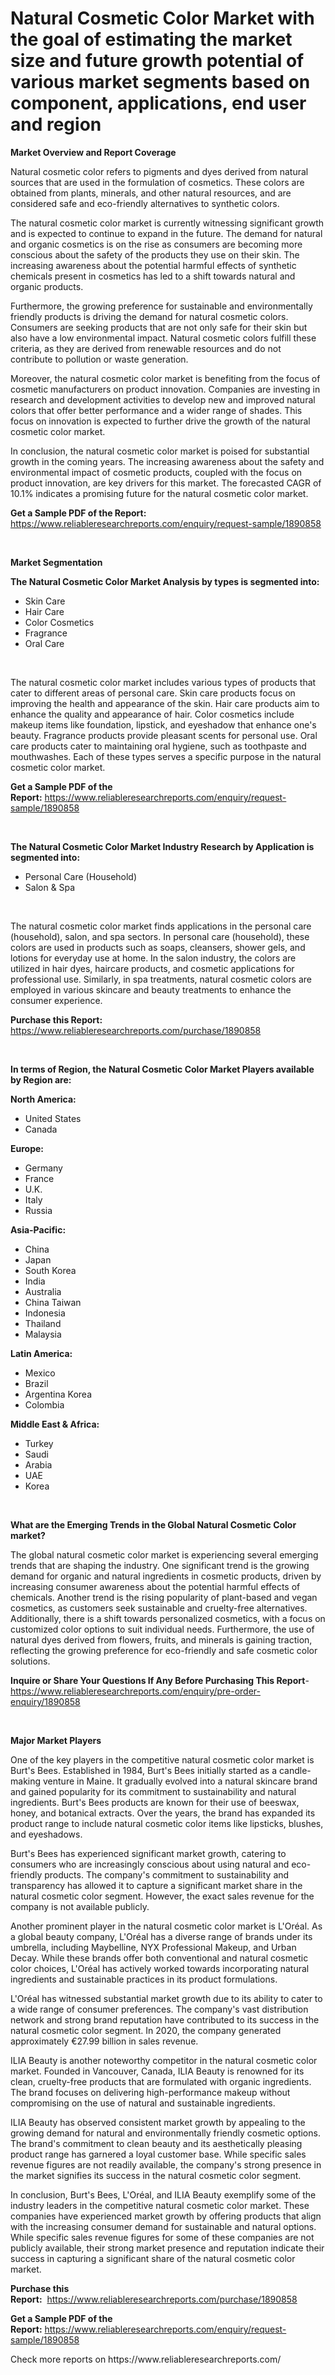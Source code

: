 <p><h1>Natural Cosmetic Color Market with the goal of estimating the market size and future growth potential of various market segments based on component, applications, end user and region</h1></p><p><strong>Market Overview and Report Coverage</strong></p>
<p><p>Natural cosmetic color refers to pigments and dyes derived from natural sources that are used in the formulation of cosmetics. These colors are obtained from plants, minerals, and other natural resources, and are considered safe and eco-friendly alternatives to synthetic colors.</p><p>The natural cosmetic color market is currently witnessing significant growth and is expected to continue to expand in the future. The demand for natural and organic cosmetics is on the rise as consumers are becoming more conscious about the safety of the products they use on their skin. The increasing awareness about the potential harmful effects of synthetic chemicals present in cosmetics has led to a shift towards natural and organic products.</p><p>Furthermore, the growing preference for sustainable and environmentally friendly products is driving the demand for natural cosmetic colors. Consumers are seeking products that are not only safe for their skin but also have a low environmental impact. Natural cosmetic colors fulfill these criteria, as they are derived from renewable resources and do not contribute to pollution or waste generation.</p><p>Moreover, the natural cosmetic color market is benefiting from the focus of cosmetic manufacturers on product innovation. Companies are investing in research and development activities to develop new and improved natural colors that offer better performance and a wider range of shades. This focus on innovation is expected to further drive the growth of the natural cosmetic color market.</p><p>In conclusion, the natural cosmetic color market is poised for substantial growth in the coming years. The increasing awareness about the safety and environmental impact of cosmetic products, coupled with the focus on product innovation, are key drivers for this market. The forecasted CAGR of 10.1% indicates a promising future for the natural cosmetic color market.</p></p>
<p><strong>Get a Sample PDF of the Report:</strong> <a href="https://www.reliableresearchreports.com/enquiry/request-sample/1890858">https://www.reliableresearchreports.com/enquiry/request-sample/1890858</a></p>
<p>&nbsp;</p>
<p><strong>Market Segmentation</strong></p>
<p><strong>The Natural Cosmetic Color Market Analysis by types is segmented into:</strong></p>
<p><ul><li>Skin Care</li><li>Hair Care</li><li>Color Cosmetics</li><li>Fragrance</li><li>Oral Care</li></ul></p>
<p>&nbsp;</p>
<p><p>The natural cosmetic color market includes various types of products that cater to different areas of personal care. Skin care products focus on improving the health and appearance of the skin. Hair care products aim to enhance the quality and appearance of hair. Color cosmetics include makeup items like foundation, lipstick, and eyeshadow that enhance one's beauty. Fragrance products provide pleasant scents for personal use. Oral care products cater to maintaining oral hygiene, such as toothpaste and mouthwashes. Each of these types serves a specific purpose in the natural cosmetic color market.</p></p>
<p><strong>Get a Sample PDF of the Report:</strong>&nbsp;<a href="https://www.reliableresearchreports.com/enquiry/request-sample/1890858">https://www.reliableresearchreports.com/enquiry/request-sample/1890858</a></p>
<p>&nbsp;</p>
<p><strong>The Natural Cosmetic Color Market Industry Research by Application is segmented into:</strong></p>
<p><ul><li>Personal Care (Household)</li><li>Salon & Spa</li></ul></p>
<p>&nbsp;</p>
<p><p>The natural cosmetic color market finds applications in the personal care (household), salon, and spa sectors. In personal care (household), these colors are used in products such as soaps, cleansers, shower gels, and lotions for everyday use at home. In the salon industry, the colors are utilized in hair dyes, haircare products, and cosmetic applications for professional use. Similarly, in spa treatments, natural cosmetic colors are employed in various skincare and beauty treatments to enhance the consumer experience.</p></p>
<p><strong>Purchase this Report:</strong>&nbsp; <a href="https://www.reliableresearchreports.com/purchase/1890858">https://www.reliableresearchreports.com/purchase/1890858</a></p>
<p>&nbsp;</p>
<p><strong>In terms of Region, the Natural Cosmetic Color Market Players available by Region are:</strong></p>
<p>
    <p> <strong> North America: </strong>
        <ul>
            <li>United States</li>
            <li>Canada</li>
        </ul>
        </p> 
    <p> <strong> Europe: </strong>
        <ul>
            <li>Germany</li>
            <li>France</li>
            <li>U.K.</li>
            <li>Italy</li>
            <li>Russia</li>
        </ul>
        </p> 
    <p> <strong> Asia-Pacific: </strong>
        <ul>
            <li>China</li>
            <li>Japan</li>
            <li>South Korea</li>
            <li>India</li>
            <li>Australia</li>
            <li>China Taiwan</li>
            <li>Indonesia</li>
            <li>Thailand</li>
            <li>Malaysia</li>
        </ul>
        </p> 
    <p> <strong> Latin America: </strong>
        <ul>
            <li>Mexico</li>
            <li>Brazil</li>
            <li>Argentina Korea</li>
            <li>Colombia</li>
        </ul>
        </p> 
    <p> <strong> Middle East & Africa: </strong>
        <ul>
            <li>Turkey</li>
            <li>Saudi</li>
            <li>Arabia</li>
            <li>UAE</li>
            <li>Korea</li>
        </ul>
    </p>
    </p>
<p>&nbsp;</p>
<p><strong>What are the Emerging Trends in the Global Natural Cosmetic Color market?</strong></p>
<p><p>The global natural cosmetic color market is experiencing several emerging trends that are shaping the industry. One significant trend is the growing demand for organic and natural ingredients in cosmetic products, driven by increasing consumer awareness about the potential harmful effects of chemicals. Another trend is the rising popularity of plant-based and vegan cosmetics, as customers seek sustainable and cruelty-free alternatives. Additionally, there is a shift towards personalized cosmetics, with a focus on customized color options to suit individual needs. Furthermore, the use of natural dyes derived from flowers, fruits, and minerals is gaining traction, reflecting the growing preference for eco-friendly and safe cosmetic color solutions.</p></p>
<p><strong>Inquire or Share Your Questions If Any Before Purchasing This Report</strong>- <a href="https://www.reliableresearchreports.com/enquiry/pre-order-enquiry/1890858">https://www.reliableresearchreports.com/enquiry/pre-order-enquiry/1890858</a></p>
<p>&nbsp;</p>
<p><strong>Major Market Players</strong></p>
<p><p>One of the key players in the competitive natural cosmetic color market is Burt's Bees. Established in 1984, Burt's Bees initially started as a candle-making venture in Maine. It gradually evolved into a natural skincare brand and gained popularity for its commitment to sustainability and natural ingredients. Burt's Bees products are known for their use of beeswax, honey, and botanical extracts. Over the years, the brand has expanded its product range to include natural cosmetic color items like lipsticks, blushes, and eyeshadows.</p><p>Burt's Bees has experienced significant market growth, catering to consumers who are increasingly conscious about using natural and eco-friendly products. The company's commitment to sustainability and transparency has allowed it to capture a significant market share in the natural cosmetic color segment. However, the exact sales revenue for the company is not available publicly.</p><p>Another prominent player in the natural cosmetic color market is L'Oréal. As a global beauty company, L'Oréal has a diverse range of brands under its umbrella, including Maybelline, NYX Professional Makeup, and Urban Decay. While these brands offer both conventional and natural cosmetic color choices, L'Oréal has actively worked towards incorporating natural ingredients and sustainable practices in its product formulations.</p><p>L'Oréal has witnessed substantial market growth due to its ability to cater to a wide range of consumer preferences. The company's vast distribution network and strong brand reputation have contributed to its success in the natural cosmetic color segment. In 2020, the company generated approximately €27.99 billion in sales revenue.</p><p>ILIA Beauty is another noteworthy competitor in the natural cosmetic color market. Founded in Vancouver, Canada, ILIA Beauty is renowned for its clean, cruelty-free products that are formulated with organic ingredients. The brand focuses on delivering high-performance makeup without compromising on the use of natural and sustainable ingredients.</p><p>ILIA Beauty has observed consistent market growth by appealing to the growing demand for natural and environmentally friendly cosmetic options. The brand's commitment to clean beauty and its aesthetically pleasing product range has garnered a loyal customer base. While specific sales revenue figures are not readily available, the company's strong presence in the market signifies its success in the natural cosmetic color segment.</p><p>In conclusion, Burt's Bees, L'Oréal, and ILIA Beauty exemplify some of the industry leaders in the competitive natural cosmetic color market. These companies have experienced market growth by offering products that align with the increasing consumer demand for sustainable and natural options. While specific sales revenue figures for some of these companies are not publicly available, their strong market presence and reputation indicate their success in capturing a significant share of the natural cosmetic color market.</p></p>
<p><strong>Purchase this Report:</strong>&nbsp;&nbsp;<a href="https://www.reliableresearchreports.com/purchase/1890858">https://www.reliableresearchreports.com/purchase/1890858</a></p>
<p></p>
<p><strong>Get a Sample PDF of the Report:</strong>&nbsp;<a href="https://www.reliableresearchreports.com/enquiry/request-sample/1890858">https://www.reliableresearchreports.com/enquiry/request-sample/1890858</a></p>
<p>Check more reports on https://www.reliableresearchreports.com/</p>